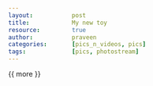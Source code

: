 ```yaml
---
layout:           post
title:            My new toy
resource:         true
author:           praveen
categories:       [pics_n_videos, pics]
tags:             [pics, photostream]
---
```


{{ more }}

<div style="margin:auto; max-width:700px;">
    <div id="flickr_gal_ferrari"></div>
</div>

<link href="/js/nanoGallery/css/nanogallery.min.css" rel="stylesheet" type="text/css">
<link href="/js/nanoGallery/css/themes/clean/nanogallery_clean.min.css" rel="stylesheet" type="text/css">
<link href="/js/nanoGallery/css/themes/light/nanogallery_light.min.css" rel="stylesheet" type="text/css">

<script type="text/javascript" src="/js/nanoGallery/third.party/jquery-1.7.1.min.js"></script>
<script type="text/javascript" src="/js/nanoGallery/third.party/transit/jquery.transit.min.js"></script>
<script type="text/javascript" src="/js/nanoGallery/third.party/imagesloaded/imagesloaded.pkgd.min.js"></script>
<script type="text/javascript" src="/js/nanoGallery/jquery.nanogallery.min.js"></script>
<script type="text/javascript">
    jQuery("#flickr_gal_ferrari").nanoGallery({
        userID: '65476175@N02',
        photoset: '72157647522499055',
        kind: 'flickr',
        thumbnailWidth: 'auto',
        thumbnailHeight: 180,
        viewerDisplayLogo: false,
        locationHash: false,
        //thumbnailDisplayInterval: 0,
        //thumbnailDisplayTransition: false,
        thumbnailHoverEffect: [{'name':'imageScale150','duration':300},{'name':'borderDarker'}],
        thumbnailLabel: {display:false, position:'onBottom', descriptionMaxLength:20, size:'9px' },
        theme: 'light',
        colorScheme: 'light'
    });
</script>


